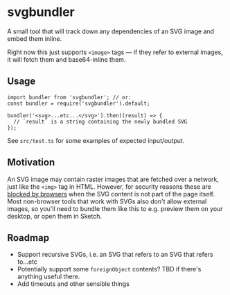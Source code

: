 # svgbundler

A small tool that will track down any dependencies of an SVG image and embed
them inline.

Right now this just supports `<image>` tags — if they refer to external images,
it will fetch them and base64-inline them.

## Usage

```javscript
import bundler from 'svgbundler'; // or:
const bundler = require('svgbundler').default;

bundler('<svg>...etc...</svg>').then((result) => {
  // `result` is a string containing the newly bundled SVG
});

```

See `src/test.ts` for some examples of expected input/output.

## Motivation

An SVG image may contain raster images that are fetched over a network, just
like the `<img>` tag in HTML. However, for security reasons these are [blocked
by browsers](https://developer.mozilla.org/en-US/docs/Web/SVG/Element/image)
when the SVG content is not part of the page itself. Most non-browser tools that
work with SVGs also don't allow external images, so you'll need to bundle them
like this to e.g. preview them on your desktop, or open them in Sketch.

## Roadmap

- Support recursive SVGs, i.e. an SVG that refers to an SVG that refers to...etc
- Potentially support some `foreignObject` contents? TBD if there's anything
  useful there.
- Add timeouts and other sensible things
